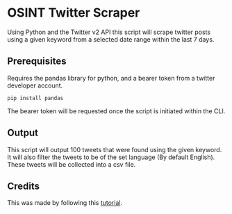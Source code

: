 # OSINT Twitter Scraper

Using Python and the Twitter v2 API this script will scrape twitter posts using a given keyword from a selected date range within the last 7 days.

## Prerequisites

Requires the pandas library for python, and a bearer token from a twitter developer account.

    pip install pandas

The bearer token will be requested once the script is initiated within the CLI.

## Output

This script will output 100 tweets that were found using the given keyword. It will also filter the tweets to be of the set language (By default English). These tweets will be collected into a csv file.

## Credits

This was made by following this [tutorial](https://towardsdatascience.com/an-extensive-guide-to-collecting-tweets-from-twitter-api-v2-for-academic-research-using-python-3-518fcb71df2a).
